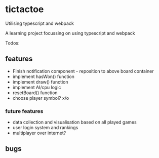 # tictactoe
Utilising typescript and webpack

A learning project focussing on using typescript and webpack

Todos:

## features
  - Finish notification component - reposition to above board container
  - implement hasWon() function
  - implement draw() function
  - implement AI/cpu logic
  - resetBoard() function
  - choose player symbol? x/o
  
### future features
  - data collection and visualisation based on all played games
  - user login system and rankings
  - multiplayer over internet?
  
## bugs

